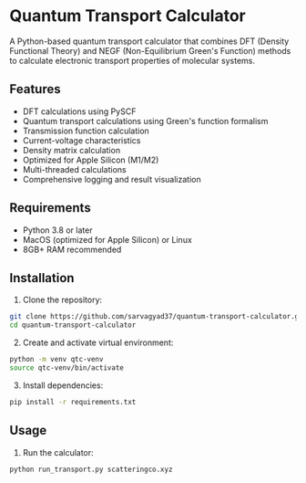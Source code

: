 # Quantum Transport Calculator

A Python-based quantum transport calculator that combines DFT (Density Functional Theory) and NEGF (Non-Equilibrium Green's Function) methods to calculate electronic transport properties of molecular systems.

## Features

- DFT calculations using PySCF
- Quantum transport calculations using Green's function formalism
- Transmission function calculation
- Current-voltage characteristics
- Density matrix calculation
- Optimized for Apple Silicon (M1/M2)
- Multi-threaded calculations
- Comprehensive logging and result visualization

## Requirements

- Python 3.8 or later
- MacOS (optimized for Apple Silicon) or Linux
- 8GB+ RAM recommended

## Installation

1. Clone the repository:

```bash
git clone https://github.com/sarvagyad37/quantum-transport-calculator.git
cd quantum-transport-calculator
```

2. Create and activate virtual environment:

```bash
python -m venv qtc-venv
source qtc-venv/bin/activate
```

3. Install dependencies:

```bash
pip install -r requirements.txt
```

## Usage

1. Run the calculator:

```bash
python run_transport.py scatteringco.xyz
```

